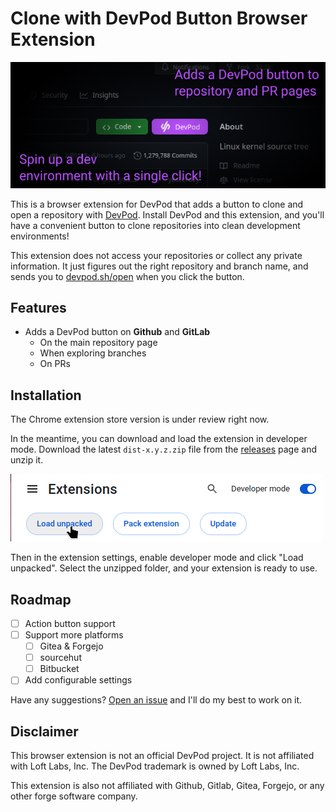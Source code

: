 # Clone with DevPod Button Browser Extension

![A screenshot of the Github user interface. Next to the Code button is a button labeled DevPod. Text overlaid on the screenshot says "Adds a DevPod button to repository and PR pages. Spin up a dev environment with a single click!](./assets/screenshot.png)

This is a browser extension for DevPod that adds a button to clone and open a
repository with [DevPod](https://devpod.sh). Install DevPod and this extension,
and you'll have a convenient button to clone repositories into clean development
environments!

This extension does not access your repositories or collect any private
information. It just figures out the right repository and branch name, and sends
you to [devpod.sh/open](https://devpod.sh/open) when you click the button.

## Features

- Adds a DevPod button on **Github** and **GitLab**
  - On the main repository page
  - When exploring branches
  - On PRs

## Installation

The Chrome extension store version is under review right now.

In the meantime, you can download and load the extension in developer mode.
Download the latest `dist-x.y.z.zip` file from the
[releases](https://github.com/SeriousBug/devpod-browser-extension/releases) page
and unzip it.

![Screenshot of the chrome extension settings. There's a toggle labeled developer mode which is turned on, and a mouse is hovering over a button labeled Load unpacked.](./assets/loading-unpacked.png)

Then in the extension settings, enable developer mode and click
"Load unpacked". Select the unzipped folder, and your extension is ready to use.

## Roadmap

- [ ] Action button support
- [ ] Support more platforms
  - [ ] Gitea & Forgejo
  - [ ] sourcehut
  - [ ] Bitbucket
- [ ] Add configurable settings

Have any suggestions? [Open an issue](https://github.com/SeriousBug/devpod-browser-extension/issues) and I'll do my best to work on it.

## Disclaimer

This browser extension is not an official DevPod project. It is not affiliated
with Loft Labs, Inc. The DevPod trademark is owned by Loft Labs, Inc.

This extension is also not affiliated with Github, Gitlab, Gitea, Forgejo, or
any other forge software company.
